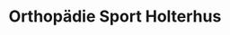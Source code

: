 ---
title: "Orthopädie Sport Holterhus"
url: /quakenbrueck/orthopaedie-sport-holterhus/
shop: Schuhe
---